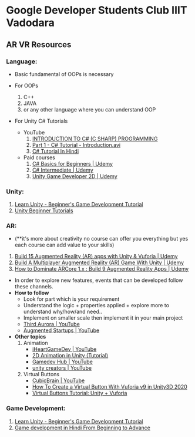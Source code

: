 # **Google Developer Students Club IIIT Vadodara**

## AR VR Resources


### **Language:**
   - Basic fundamental of OOPs is necessary
  
   - For OOPs 
       1. C++
       2. JAVA
       3. or any other language where you can understand OOP
   - For Unity
       C# Tutorials
       - YouTube
           1. [INTRODUCTION TO C# (C SHARP) PROGRAMMING](https://www.youtube.com/watch?v=QxJaNIo1DUo&list=PLX07l0qxoHFLZftsVKyj3k9kfMca2uaPR)
           2. [Part 1 - C# Tutorial - Introduction.avi](https://www.youtube.com/watch?v=SXmVym6L8dw&list=PLAC325451207E3105)
           3. [C# Tutorial In Hindi](https://www.youtube.com/watch?v=SuLiu5AK9Ps)
       - Paid courses
           1. [C# Basics for Beginners | Udemy](https://www.udemy.com/course/csharp-tutorial-for-beginners)
           2. [C# Intermediate | Udemy](https://www.udemy.com/course/csharp-intermediate-classes-interfaces-and-oop/)
           3. [Unity Game Developer 2D | Udemy](https://www.udemy.com/course/unitycourse/)




### **Unity:**
   1. [Learn Unity - Beginner's Game Development Tutorial](https://www.youtube.com/watch?v=gB1F9G0JXOo)
   2. [Unity Beginner Tutorials](https://www.youtube.com/playlist?list=PLPV2KyIb3jR5QFsefuO2RlAgWEz6EvVi6)

### **AR:**
   - (**it's more about creativity no course can offer you everything but yes each course can add value to your skills)
   1. [Build 15 Augmented Reality (AR) apps with Unity & Vuforia | Udemy](https://www.udemy.com/course/develop-augmented-reality-book-ar-business-card-with-unity/)
   2. [Build A Multiplayer Augmented Reality (AR) Game With Unity | Udemy](https://www.udemy.com/course/build-multiplayer-augmented-reality-ar-games-with-photon/)
   3. [How to Dominate ARCore 1.x : Build 9 Augmented Reality Apps | Udemy](https://www.udemy.com/course/master-arcore-in-unity-sdk-build-augmented-reality-apps/)
   - In order to explore new features, events that can be developed follow these channels.
   - **How to follow**
        - Look for part which is your requirement
        - Understand the logic + properties applied + explore more to understand why/how/and need..
        - Implement on smaller scale then implement it in your main project
        - [Third Aurora | YouTube](https://www.youtube.com/channel/UC_0GsC8kAB-lNUFEf00TPdw)
        - [Augmented Startups | YouTube](https://www.youtube.com/channel/UCFJPdVHPZOYhSyxmX_C_Pew)
   - **Other topics**
       1. Animation
          - [iHeartGameDev | YouTube](https://www.youtube.com/channel/UC9uqO0ei_zOHotEWfEj72mw)
          - [2D Animation in Unity (Tutorial)](https://www.youtube.com/watch?v=hkaysu1Z-N8)
          - [Gamedev Hub | YouTube](https://www.youtube.com/channel/UCnkgqo5ORWQQmCvPQpBkv5w)
          - [unity creators | YouTube](https://www.youtube.com/channel/UCEyM61B89EhHR9DFg5qP-4g)
       2. Virtual Buttons
           - [CubicBrain | YouTube](https://www.youtube.com/channel/UCKObZs3QgCUjwZnZWRiSi9w)
           - [How To Create a Virtual Button With Vuforia v9 in Unity3D 2020](https://www.youtube.com/watch?v=vB5diUiaBis)
           - [Virtual Buttons Tutorial: Unity + Vuforia](https://www.youtube.com/watch?v=4EcrDnbaGgE)

### **Game Development:**
   1. [Learn Unity - Beginner's Game Development Tutorial](https://www.youtube.com/watch?v=gB1F9G0JXOo)
   2. [Game development in Hindi From Beginning to Advance](https://www.youtube.com/watch?v=VNSE4ienCq8&list=PLdOT12odxrUrUExBUuM5KoN0fAnOdzH1L)
